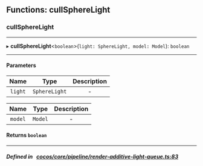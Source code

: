 ## Functions: cullSphereLight

### cullSphereLight


___
▸ **cullSphereLight**<`boolean`\>(`light: SphereLight, model: Model`): `boolean`
___


#### Parameters

| Name | Type | Description |
| :------: | :------: | :------: |
| `light` | `SphereLight` | - |

| Name | Type | Description |
| :------: | :------: | :------: |
| `model` | `Model` | - |


#### Returns `boolean` 
___


##### Defined in &nbsp;   [cocos/core/pipeline/render-additive-light-queue.ts:83](https://github.com/cocos-creator/engine/blob/c7bf6b8a9/cocos/core/pipeline/render-additive-light-queue.ts#L83)&nbsp;

